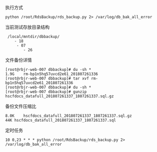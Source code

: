 执行方式
```shell
python /root/RdsBackup/rds_backup.py 2> /var/log/db_bak_all_error
```

当前测试存放目录结构
```shell
 /local/mntdir/dbbackup/
	- 18
	 - 07
		- 26
```

		
文件备份详情
```shell
[root@rbjr-web-007 dbbackup]# du -sh *
1.9G	rm-bp1n5hq57uvcd2e61_201807261336
[root@rbjr-web-007 dbbackup]# tar xvf rm-bp1n5hq57uvcd2e61_201807261336 
[root@rbjr-web-007 dbbackup]# du -sh *
[root@rbjr-web-007 dbbackup]# gunzip hscfdocs_datafull_201807261337_1807261337.sql.gz
```

备份文件压缩比
```shell
8.0K	hscfdocs_datafull_201807261337_1807261337.sql.gz
44K	hscfdocs_datafull_201807261337_1807261337.sql
```

定时任务
```shell
10 0,23 * * * python /root/RdsBackup/rds_backup.py 2> /var/log/db_bak_all_error
```
